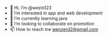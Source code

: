 - 👋 Hi, I’m @wezin123
- 👀 I’m interested in app and web development
- 🌱 I’m currently learning java
- 💞️ I’m looking to collaborate on promotion
- 📫 How to reach me wenzerd2@gmail.com

<!---
wezin123/wezin123 is a ✨ special ✨ repository because its `README.md` (this file) appears on your GitHub profile.
You can click the Preview link to take a look at your changes.
--->
